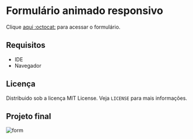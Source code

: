 # Formulário animado responsivo
Clique [aqui :octocat:]() para acessar o formulário. 

## Requisitos
- IDE
- Navegador

## Licença
Distribuido sob a licença MIT License. Veja `LICENSE` para mais informações.

## Projeto final
![form](https://user-images.githubusercontent.com/72028645/132995225-747918b8-e3af-4bd9-9479-2190b8269778.png)
